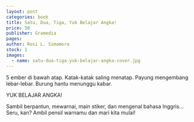 ```yaml
---
layout: post
categories: book
title: Satu, Dua, Tiga, Yuk Belajar Angka!
price: 50
publisher: Gramedia
pages: 
author: Rosi L. Simamora
stock: 1
images:
  - name: satu-dua-tiga-yuk-belajar-angka-cover.jpg
---
```


5 ember di bawah atap.
Katak-katak saling menatap.
Payung mengembang lebar-lebar.
Burung hantu menunggu kabar.

YUK BELAJAR ANGKA!

Sambil berpantun, mewarnai, main stiker, dan mengenal bahasa Inggris&hellip;
Seru, kan? Ambil pensil warnamu dan mari kita mulai!